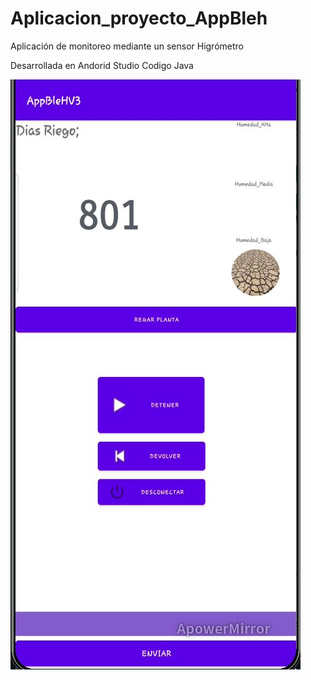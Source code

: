# Aplicacion_proyecto_AppBleh

Aplicación de monitoreo mediante un sensor Higrómetro 

Desarrollada en Andorid Studio 
Codigo Java



![Fondo Principal](https://github.com/DanielRicob/Aplicacion_proyecto_AppBleh/blob/main/Pantalla_Monitor.JPG)

